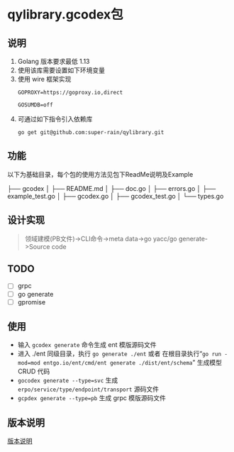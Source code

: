# qylibrary.gcodex包


## 说明

1. Golang 版本要求最低 1.13
2. 使用该库需要设置如下环境变量
3. 使用 wire 框架实现
   ```
   GOPROXY=https://goproxy.io,direct
   
   GOSUMDB=off
   ```
4. 可通过如下指令引入依赖库
   ```
   go get git@github.com:super-rain/qylibrary.git
   ```

## 功能

以下为基础目录，每个包的使用方法见包下ReadMe说明及Example

├── gcodex
    │   ├── README.md 
    │   ├── doc.go
    │   ├── errors.go
    │   ├── example_test.go
    │   ├── gcodex.go
    │   ├── gcodex_test.go
    │   └── types.go

## 设计实现

>领域建模(PB文件)->CLI命令->meta data->go yacc/go generate->Source code

## TODO

- [ ] grpc
- [ ] go generate
- [ ] gpromise

## 使用

- 输入 `gcodex generate` 命令生成 ent 模版源码文件
- 进入 ./ent 同级目录，执行 `go generate ./ent` 或者 在根目录执行“`go run -mod=mod entgo.io/ent/cmd/ent generate ./dist/ent/schema`” 生成模型 CRUD 代码
- `gocodex generate --type=svc` 生成 `erpo/service/type/endpoint/transport` 源码文件
- `gcpdex generate --type=pb` 生成 grpc 模版源码文件
## 版本说明

[版本说明](https://github.com/super-rain/qylibrary/releases)